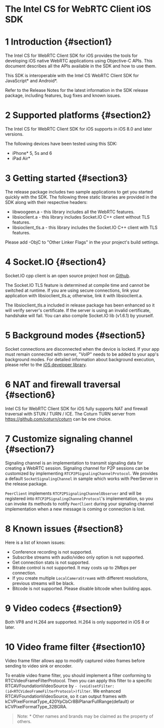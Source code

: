 The Intel CS for WebRTC Client iOS SDK
==================================
# 1 Introduction {#section1}
The Intel CS for WebRTC Client SDK for iOS provides the tools for developing iOS native WebRTC applications using Objective-C APIs. This document describes all the APIs available in the SDK and how to use them.

This SDK is interoperable with the Intel CS WebRTC Client SDK for JavaScript\* and Android\*.

Refer to the Release Notes for the latest information in the SDK release package, including features, bug fixes and known issues.

# 2 Supported platforms {#section2}
The Intel CS for WebRTC Client SDK for iOS supports in iOS 8.0 and later versions.

The following devices have been tested using this SDK:

- iPhone* 5, 5s and 6
- iPad Air*

# 3 Getting started {#section3}
The release package includes two sample applications to get you started quickly with the SDK. The following three static libraries are provided in the SDK along with their respective headers:

- libwoogeen.a - this library includes all the WebRTC features.
- libsioclient.a - this library includes Socket.IO C++ client without TLS features.
- libsioclient_tls.a - this library includes the Socket.IO C++ client with TLS features.

Please add -ObjC to "Other Linker Flags" in the your project's build settings.

# 4 Socket.IO {#section4}
Socket.IO cpp client is an open source project host on [Github](https://github.com/socketio/socket.io-client-cpp).

The Socket.IO TLS feature is determined at compile time and cannot be switched at runtime. If you are using secure connections, link your application with libsioclient_tls.a; otherwise, link it with libsioclient.a.

The libsioclient_tls.a included in release package has been enhanced so it will verify server's certificate. If the server is using an invalid certificate, handshake will fail. You can also compile Socket.IO lib (v1.6.1) by yourself.

# 5 Background modes {#section5}
Socket connections are disconnected when the device is locked. If your app must remain connected with server, "VoIP" needs to be added to your app's background modes. For detailed information about background execution, please refer to the [iOS developer library](https://developer.apple.com/library/ios/documentation/iPhone/Conceptual/iPhoneOSProgrammingGuide/BackgroundExecution/BackgroundExecution.html).

# 6 NAT and firewall traversal {#section6}
Intel CS for WebRTC Client SDK for iOS fully supports NAT and firewall traversal with STUN / TURN / ICE. The Coturn TURN server from https://github.com/coturn/coturn can be one choice.

# 7 Customize signaling channel {#section7}
Signaling channel is an implementation to transmit signaling data for creating a WebRTC session. Signaling channel for P2P sessions can be customized by implementing `RTCP2PSignalingChannelProtocol`. We provides a default `SocketSignalingChannel` in sample which works with PeerServer in the release package.

`PeerClient` implements `RTCP2PSignalingChannelObserver` and will be registered into `RTCP2PSignalingChannelProtocol`'s implementation, so you can invoke its methods to notify `PeerClient` during your signaling channel implementation when a new message is coming or connection is lost.

# 8 Known issues {#section8}
Here is a list of known issues:

- Conference recording is not supported.
- Subscribe streams with audio/video only option is not supported.
- Get connection stats is not supported.
- Bitrate control is not supported. It may costs up to 2Mbps per connection.
- If you create multiple `LocalCameraStream`s with different resolutions, previous streams will be black.
- Bitcode is not supported. Please disable bitcode when building apps.

# 9 Video codecs {#section9}
Both VP8 and H.264 are supported. H.264 is only supported in iOS 8 or later.

# 10 Video frame filter {#section10}
Video frame filter allows app to modify captured video frames before sending to video sink or encoder.

To enable video frame filter, you should implement a filter conforming to RTCVideoFrameFilterProtocol. Then you can apply this filter to a specific RTCAVFoundationVideoSource by `- (void)setFilter:(id<RTCVideoFrameFilterProtocol>)filter`. We enhanced RTCAVFoundationVideoSource, so it can output frames with kCVPixelFormatType_420YpCbCr8BiPlanarFullRange(default) or kCVPixelFormatType_32BGRA.

> Note: \* Other names and brands may be claimed as the property of others.
